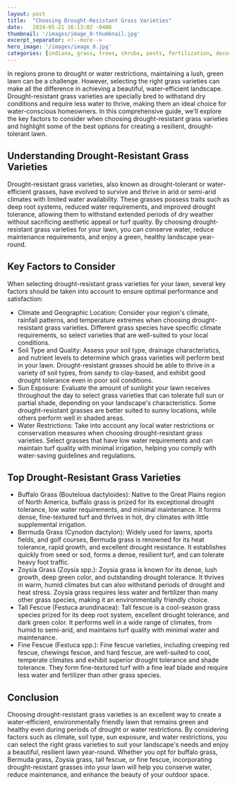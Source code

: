 ```yaml
---
layout: post
title:  "Choosing Drought-Resistant Grass Varieties"
date:   2024-05-21 16:13:02 -0400
thumbnail: '/images/image_8-thumbnail.jpg'
excerpt_separator: <!--more-->
hero_image: '/images/image_8.jpg'
categories: [indiana, grass, trees, shrubs, pests, fertilization, decoration, curb appeal, garden, flowers, recreation]
---
```

In regions prone to drought or water restrictions, maintaining a lush, green lawn can be a challenge. <!--more-->However, selecting the right grass varieties can make all the difference in achieving a beautiful, water-efficient landscape. Drought-resistant grass varieties are specially bred to withstand dry conditions and require less water to thrive, making them an ideal choice for water-conscious homeowners. In this comprehensive guide, we'll explore the key factors to consider when choosing drought-resistant grass varieties and highlight some of the best options for creating a resilient, drought-tolerant lawn.

## Understanding Drought-Resistant Grass Varieties
Drought-resistant grass varieties, also known as drought-tolerant or water-efficient grasses, have evolved to survive and thrive in arid or semi-arid climates with limited water availability. These grasses possess traits such as deep root systems, reduced water requirements, and improved drought tolerance, allowing them to withstand extended periods of dry weather without sacrificing aesthetic appeal or turf quality. By choosing drought-resistant grass varieties for your lawn, you can conserve water, reduce maintenance requirements, and enjoy a green, healthy landscape year-round.

## Key Factors to Consider
When selecting drought-resistant grass varieties for your lawn, several key factors should be taken into account to ensure optimal performance and satisfaction:
* Climate and Geographic Location: Consider your region's climate, rainfall patterns, and temperature extremes when choosing drought-resistant grass varieties. Different grass species have specific climate requirements, so select varieties that are well-suited to your local conditions.
* Soil Type and Quality: Assess your soil type, drainage characteristics, and nutrient levels to determine which grass varieties will perform best in your lawn. Drought-resistant grasses should be able to thrive in a variety of soil types, from sandy to clay-based, and exhibit good drought tolerance even in poor soil conditions.
* Sun Exposure: Evaluate the amount of sunlight your lawn receives throughout the day to select grass varieties that can tolerate full sun or partial shade, depending on your landscape's characteristics. Some drought-resistant grasses are better suited to sunny locations, while others perform well in shaded areas.
* Water Restrictions: Take into account any local water restrictions or conservation measures when choosing drought-resistant grass varieties. Select grasses that have low water requirements and can maintain turf quality with minimal irrigation, helping you comply with water-saving guidelines and regulations.

## Top Drought-Resistant Grass Varieties
* Buffalo Grass (Bouteloua dactyloides): Native to the Great Plains region of North America, buffalo grass is prized for its exceptional drought tolerance, low water requirements, and minimal maintenance. It forms dense, fine-textured turf and thrives in hot, dry climates with little supplemental irrigation.
* Bermuda Grass (Cynodon dactylon): Widely used for lawns, sports fields, and golf courses, Bermuda grass is renowned for its heat tolerance, rapid growth, and excellent drought resistance. It establishes quickly from seed or sod, forms a dense, resilient turf, and can tolerate heavy foot traffic.
* Zoysia Grass (Zoysia spp.): Zoysia grass is known for its dense, lush growth, deep green color, and outstanding drought tolerance. It thrives in warm, humid climates but can also withstand periods of drought and heat stress. Zoysia grass requires less water and fertilizer than many other grass species, making it an environmentally friendly choice.
* Tall Fescue (Festuca arundinacea): Tall fescue is a cool-season grass species prized for its deep root system, excellent drought tolerance, and dark green color. It performs well in a wide range of climates, from humid to semi-arid, and maintains turf quality with minimal water and maintenance.
* Fine Fescue (Festuca spp.): Fine fescue varieties, including creeping red fescue, chewings fescue, and hard fescue, are well-suited to cool, temperate climates and exhibit superior drought tolerance and shade tolerance. They form fine-textured turf with a fine leaf blade and require less water and fertilizer than other grass species.

## Conclusion
Choosing drought-resistant grass varieties is an excellent way to create a water-efficient, environmentally friendly lawn that remains green and healthy even during periods of drought or water restrictions. By considering factors such as climate, soil type, sun exposure, and water restrictions, you can select the right grass varieties to suit your landscape's needs and enjoy a beautiful, resilient lawn year-round. Whether you opt for buffalo grass, Bermuda grass, Zoysia grass, tall fescue, or fine fescue, incorporating drought-resistant grasses into your lawn will help you conserve water, reduce maintenance, and enhance the beauty of your outdoor space.
